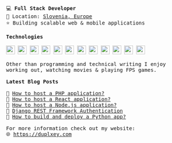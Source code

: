 <pre>
💻 <strong>Full Stack Developer</strong>
📌 Location: <a href="https://www.google.com/maps/place/Slovenia/">Slovenia, Europe</a>
⭐ Building scalable web & mobile applications

<strong>Technologies</strong>

<a href="https://www.python.org/"><img src="https://github.com/duplxey/duplxey/blob/main/assets/technologies/python.png?raw=true" width="24" height="24"></a> <a href="https://www.djangoproject.com/"><img src="https://github.com/duplxey/duplxey/blob/main/assets/technologies/django.png?raw=true" width="24" height="24"></a> <a href="https://www.typescriptlang.org/"><img src="https://github.com/duplxey/duplxey/blob/main/assets/technologies/typescript.png?raw=true" width="24" height="24"></a> <a href="https://reactjs.org/"><img src="https://github.com/duplxey/duplxey/blob/main/assets/technologies/react.png?raw=true" width="24" height="24"></a> <a href="https://redux.js.org/"><img src="https://github.com/duplxey/duplxey/blob/main/assets/technologies/redux.png?raw=true" width="24" height="24"></a> <a href="https://nextjs.org/"><img src="https://github.com/duplxey/duplxey/blob/main/assets/technologies/nextjs.png?raw=true" width="24" height="24"></a> <a href="https://tailwindcss.com/"><img src="https://github.com/duplxey/duplxey/blob/main/assets/technologies/tailwindcss.png?raw=true" width="24" height="24"></a> <a href="https://www.mysql.com/"><img src="https://github.com/duplxey/duplxey/blob/main/assets/technologies/mysql.png?raw=true" width="24" height="24"></a> <a href="https://www.postgresql.org/"><img src="https://github.com/duplxey/duplxey/blob/main/assets/technologies/postgresql.png?raw=true" width="24" height="24"></a> <a href="https://www.mongodb.com/"><img src="https://github.com/duplxey/duplxey/blob/main/assets/technologies/mongodb.png?raw=true" width="24" height="24"></a> <a href="https://www.docker.com/"><img src="https://github.com/duplxey/duplxey/blob/main/assets/technologies/docker.png?raw=true" width="24" height="24"></a> <a href="https://aws.amazon.com/"><img src="https://github.com/duplxey/duplxey/blob/main/assets/technologies/aws.png?raw=true" width="24" height="24"></a>

Other than programming and technical writing I enjoy 
working out, watching movies & playing FPS games.

<strong>Latest Blog Posts</strong>

🔹 <a href="https://blog.back4app.com/how-to-deploy-a-php-application/">How to host a PHP application?</a>
🔹 <a href="https://blog.back4app.com/how-to-host-a-react-application/">How to host a React application?</a>
🔹 <a href="https://blog.back4app.com/how-to-host-a-node-js-application/">How to host a Node.js application?</a>
🔹 <a href="https://testdriven.io/blog/django-rest-auth/">Django REST Framework Authentication</a>
🔹 <a href="https://blog.back4app.com/how-to-build-and-deploy-a-python-application/">How to build and deploy a Python app?</a>

For more information check out my website:
🌐 <a href="https://duplxey.com">https://duplxey.com</a>
</pre>
